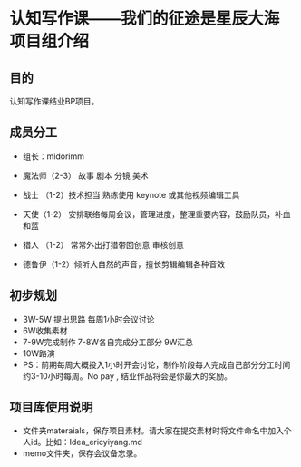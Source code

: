 # 认知写作课——我们的征途是星辰大海 项目组介绍


## 目的

认知写作课结业BP项目。

## 成员分工
- 组长：midorimm

- 魔法师（2-3） 故事 剧本 分镜 美术
- 战士 （1-2）技术担当 熟练使用 keynote 或其他视频编辑工具
- 天使（1-2） 安排联络每周会议，管理进度，整理重要内容，鼓励队员，补血和蓝
- 猎人 （1-2） 常常外出打猎带回创意 审核创意
- 德鲁伊（1-2）倾听大自然的声音，擅长剪辑编辑各种音效

## 初步规划

- 3W-5W 提出思路 每周1小时会议讨论
- 6W收集素材
- 7-9W完成制作 7-8W各自完成分工部分 9W汇总
- 10W路演  
- PS：前期每周大概投入1小时开会讨论，制作阶段每人完成自己部分分工时间约3-10小时每周。No pay , 结业作品将会是你最大的奖励。

## 项目库使用说明
- 文件夹materaials，保存项目素材。请大家在提交素材时将文件命名中加入个人id。比如：Idea_ericyiyang.md
- memo文件夹，保存会议备忘录。